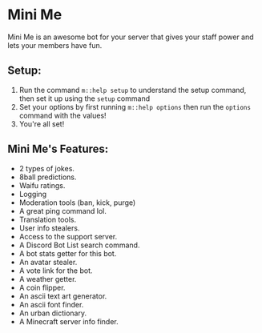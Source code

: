# Mini Me
Mini Me is an awesome bot for your server that gives your staff power and lets your members have fun.

## Setup:
1. Run the command `m::help setup` to understand the setup command, then set it up using the `setup` command
2. Set your options by first running `m::help options` then run the `options` command with the values!
3. You're all set!

## Mini Me's Features:
- 2 types of jokes.
- 8ball predictions.
- Waifu ratings.
- Logging
- Moderation tools (ban, kick, purge)
- A great ping command lol.
- Translation tools.
- User info stealers.
- Access to the support server.
- A Discord Bot List search command.
- A bot stats getter for this bot.
- An avatar stealer.
- A vote link for the bot.
- A weather getter.
- A coin flipper.
- An ascii text art generator.
- An ascii font finder.
- An urban dictionary.
- A Minecraft server info finder.